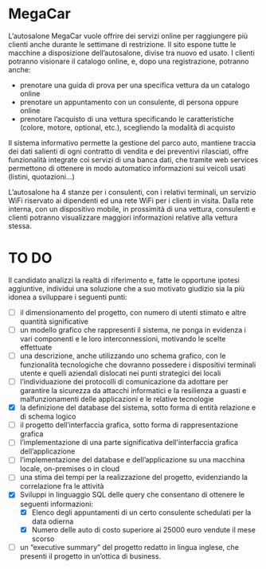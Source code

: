 # MegaCar
L’autosalone MegaCar vuole offrire dei servizi online per raggiungere più clienti anche durante le settimane di restrizione. Il sito espone tutte le macchine a disposizione dell’autosalone, divise tra nuovo ed usato. I clienti potranno visionare il catalogo online, e, dopo una registrazione, potranno anche:
-	prenotare una guida di prova per una specifica vettura da un catalogo online
-	prenotare un appuntamento con un consulente, di persona oppure online
-	prenotare l’acquisto di una vettura specificando le caratteristiche (colore, motore, optional, etc.), scegliendo la modalità di acquisto

Il sistema informativo permette la gestione del parco auto, mantiene traccia dei dati salienti di ogni contratto di vendita e dei preventivi rilasciati, offre funzionalità integrate coi servizi di una banca dati, che tramite web services permettono di ottenere in modo automatico informazioni sui veicoli usati (listini, quotazioni…)

L’autosalone ha 4 stanze per i consulenti, con i relativi terminali, un servizio WiFi riservato ai dipendenti ed una rete WiFi per i clienti in visita. Dalla rete interna, con un dispositivo mobile, in prossimità di una vettura, consulenti e clienti potranno visualizzare maggiori informazioni relative alla vettura stessa. 

# TO DO
Il candidato analizzi la realtà di riferimento e, fatte le opportune ipotesi aggiuntive, individui una soluzione che a suo motivato giudizio sia la più idonea a sviluppare i seguenti punti:
- [ ]   il dimensionamento del progetto, con numero di utenti stimato e altre quantità significative
- [ ]   un modello grafico che rappresenti il sistema, ne ponga in evidenza i vari componenti e le loro interconnessioni, motivando le scelte effettuate
- [ ]   una descrizione, anche utilizzando uno schema grafico, con le funzionalità tecnologiche che dovranno possedere i dispositivi terminali utente e quelli aziendali dislocati nei punti strategici dei locali
- [ ]	l’individuazione dei protocolli di comunicazione da adottare per garantire la sicurezza da attacchi informatici e la resilienza a guasti e malfunzionamenti delle applicazioni e le relative tecnologie
- [x]	la definizione del database del sistema, sotto forma di entità relazione e di schema logico 
- [ ]	il progetto dell’interfaccia grafica, sotto forma di rappresentazione grafica
- [ ]	l’implementazione di una parte significativa dell'interfaccia grafica dell’applicazione
- [ ]	l’implementazione del database e dell’applicazione su una macchina locale, on-premises o in cloud
- [ ]	una stima dei tempi per la realizzazione del progetto, evidenziando la correlazione fra le attività
- [x]	Sviluppi in linguaggio SQL delle query che consentano di ottenere le seguenti informazioni:
    - [x]	Elenco degli appuntamenti di un certo consulente schedulati per la data odierna
    - [x]	Numero delle auto di costo superiore ai 25000 euro vendute il mese scorso
- [ ]	un “executive summary” del progetto redatto in lingua inglese, che presenti il progetto in un’ottica di business. 
